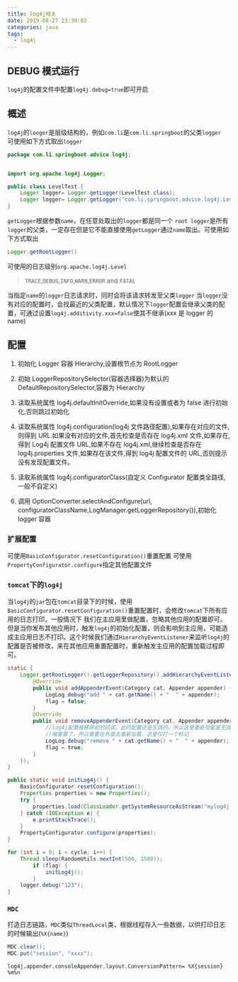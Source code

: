 ```yaml
---
title: log4j相关
date: 2019-08-27 23:30:03
categories: java
tags:
  - log4j
---
```


## DEBUG 模式运行

`log4j`的配置文件中配置`log4j.debug=true`即可开启

## 概述

`log4j`的`looger`是层级结构的，例如`com.li`是`com.li.springboot`的父类`logger`  
可使用如下方式取出`logger`

```java
package com.li.springboot.advice.log4j;


import org.apache.log4j.Logger;

public class LevelTest {
    Logger logger= Logger.getLogger(LevelTest.class);
    Logger logger= Logger.getLogger("com.li.springboot.advice.log4j.LevelTest");
}

```

`getLogger`根据参数`name`，在任意处取出的`logger`都是同一个
`root logger`是所有`logger`的父类，一定存在但是它不能直接使用`getLogger`通过`name`取出。可使用如下方式取出

```java
Logger.getRootLogger()
```

可使用的日志级别`org.apache.log4j.Level`

> `TRACE`,`DEBUG`,`INFO`,`WARN`,`ERROR` and `FATAL`

当指定`name`的`logger`日志请求时，同时会将该请求转发至父类`logger`
当`logger`没有对应的配置时，会找最近的父类配置，默认情况下`logger`配置会继承父类的配置，可通过设置`log4j.additivity.xxx=false`使其不继承(xxx 是 logger 的 name)

## 配置

1. 初始化 Logger 容器 Hierarchy,设置根节点为 RootLogger

2. 初始 LoggerRepositorySelector(容器选择器)为默认的 DefaultRepositorySelector,容器为 Hierarchy

3. 读取系统属性 log4j.defaultInitOverride,如果没有设置或者为 false 进行初始化,否则跳过初始化

4. 读取系统属性 log4j.configuration(log4j 文件路径配置),如果存在对应的文件,则得到 URL.如果没有对应的文件,首先检查是否存在 log4j.xml 文件,如果存在,得到 Log4j 配置文件 URL,如果不存在 log4j.xml,继续检查是否存在 log4j.properties 文件,如果存在该文件,得到 log4j 配置文件的 URL,否则提示没有发现配置文件。

5. 读取系统属性 log4j.configuratorClass(自定义 Configurator 配置类全路径,一般不自定义)

6. 调用 OptionConverter.selectAndConfigure(url, configuratorClassName,LogManager.getLoggerRepository()),初始化 logger 容器

### 扩展配置

可使用`BasicConfigurator.resetConfiguration()`重置配置
可使用`PropertyConfigurator.configure`指定其他配置文件

### `tomcat`下的`log4j`

当`log4j`的`jar`包在`tomcat`目录下的时候，使用`BasicConfigurator.resetConfiguration()`重置配置时，会修改`tomcat`下所有应用的日志打印，一般情况下
我们在主应用里做配置，忽略其他应用的配置即可。但是当你发布其他应用时，触发`log4j`的初始化配置，则会影响到主应用，可能造成主应用日志不打印。这个时候我们通过`HierarchyEventListener`来监听`log4j`的配置是否被修改，来在其他应用重置配置时，重新触发主应用的配置加载过程即可。

```java
static {
    Logger.getRootLogger().getLoggerRepository().addHierarchyEventListener(new HierarchyEventListener() {
        @Override
        public void addAppenderEvent(Category cat, Appender appender) {
            LogLog.debug("add " + cat.getName() + "  " + appender);
            flag = false;
        }
        @Override
        public void removeAppenderEvent(Category cat, Appender appender) {
            //log4j配置被移除前的回调，此时配置还是生效的，所以这里重新加载是无效的，回调后就
            //被重置了，所以需要在外面去重新加载，这里仅打一个标记
            LogLog.debug("remove " + cat.getName() + "  " + appender);
            flag = true;
        }
    });
}

public static void initLog4j() {
    BasicConfigurator.resetConfiguration();
    Properties properties = new Properties();
    try {
        properties.load(ClassLoader.getSystemResourceAsStream("mylog4j.properties"));
    } catch (IOException e) {
        e.printStackTrace();
    }
    PropertyConfigurator.configure(properties);
}

for (int i = 0; i < cycle; i++) {
    Thread.sleep(RandomUtils.nextInt(500, 1500));
        if (flag) {
            initLog4j();
        }
    logger.debug("123");
}
```

### `MDC`

打造日志链路，`MDC`类似`ThreadLocal`类，根据线程存入一些数据，以供打印日志的时候输出(`%X{name}`)

```java
MDC.clear();
MDC.put("session", "xxxx");

```

```properties
log4j.appender.consoleAppender.layout.ConversionPattern= %X{session} %m%n
```
